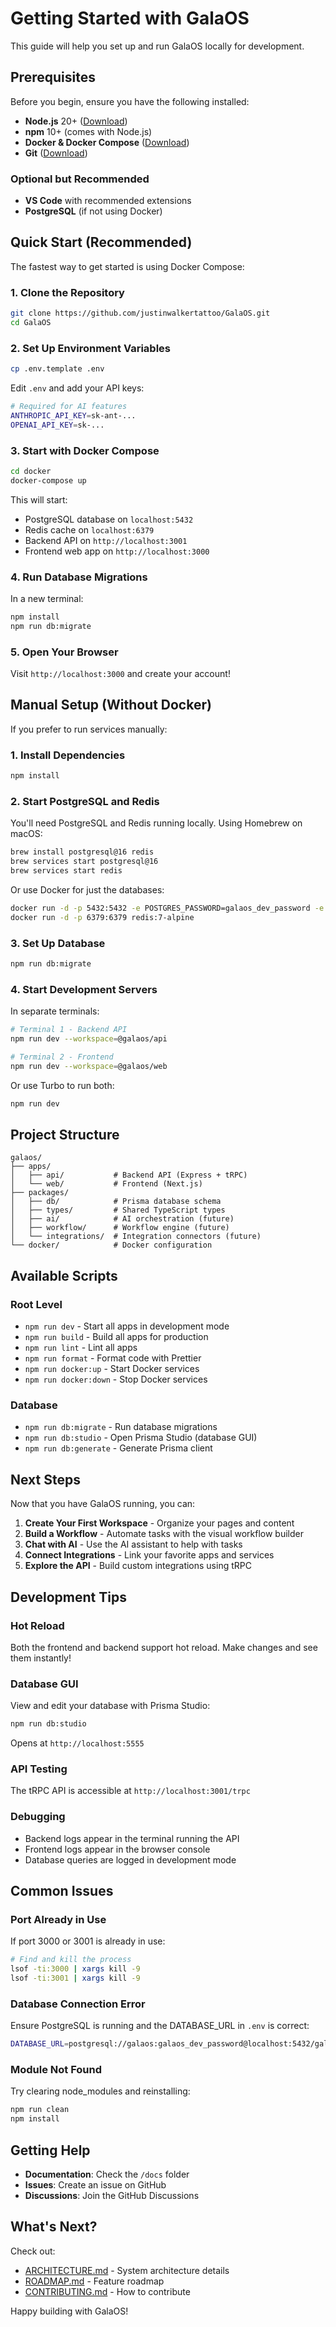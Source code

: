 # Getting Started with GalaOS

This guide will help you set up and run GalaOS locally for development.

## Prerequisites

Before you begin, ensure you have the following installed:

- **Node.js** 20+ ([Download](https://nodejs.org/))
- **npm** 10+ (comes with Node.js)
- **Docker & Docker Compose** ([Download](https://www.docker.com/))
- **Git** ([Download](https://git-scm.com/))

### Optional but Recommended
- **VS Code** with recommended extensions
- **PostgreSQL** (if not using Docker)

## Quick Start (Recommended)

The fastest way to get started is using Docker Compose:

### 1. Clone the Repository

```bash
git clone https://github.com/justinwalkertattoo/GalaOS.git
cd GalaOS
```

### 2. Set Up Environment Variables

```bash
cp .env.template .env
```

Edit `.env` and add your API keys:

```bash
# Required for AI features
ANTHROPIC_API_KEY=sk-ant-...
OPENAI_API_KEY=sk-...
```

### 3. Start with Docker Compose

```bash
cd docker
docker-compose up
```

This will start:
- PostgreSQL database on `localhost:5432`
- Redis cache on `localhost:6379`
- Backend API on `http://localhost:3001`
- Frontend web app on `http://localhost:3000`

### 4. Run Database Migrations

In a new terminal:

```bash
npm install
npm run db:migrate
```

### 5. Open Your Browser

Visit `http://localhost:3000` and create your account!

## Manual Setup (Without Docker)

If you prefer to run services manually:

### 1. Install Dependencies

```bash
npm install
```

### 2. Start PostgreSQL and Redis

You'll need PostgreSQL and Redis running locally. Using Homebrew on macOS:

```bash
brew install postgresql@16 redis
brew services start postgresql@16
brew services start redis
```

Or use Docker for just the databases:

```bash
docker run -d -p 5432:5432 -e POSTGRES_PASSWORD=galaos_dev_password -e POSTGRES_DB=galaos postgres:16-alpine
docker run -d -p 6379:6379 redis:7-alpine
```

### 3. Set Up Database

```bash
npm run db:migrate
```

### 4. Start Development Servers

In separate terminals:

```bash
# Terminal 1 - Backend API
npm run dev --workspace=@galaos/api

# Terminal 2 - Frontend
npm run dev --workspace=@galaos/web
```

Or use Turbo to run both:

```bash
npm run dev
```

## Project Structure

```
galaos/
├── apps/
│   ├── api/           # Backend API (Express + tRPC)
│   └── web/           # Frontend (Next.js)
├── packages/
│   ├── db/            # Prisma database schema
│   ├── types/         # Shared TypeScript types
│   ├── ai/            # AI orchestration (future)
│   ├── workflow/      # Workflow engine (future)
│   └── integrations/  # Integration connectors (future)
└── docker/            # Docker configuration
```

## Available Scripts

### Root Level

- `npm run dev` - Start all apps in development mode
- `npm run build` - Build all apps for production
- `npm run lint` - Lint all apps
- `npm run format` - Format code with Prettier
- `npm run docker:up` - Start Docker services
- `npm run docker:down` - Stop Docker services

### Database

- `npm run db:migrate` - Run database migrations
- `npm run db:studio` - Open Prisma Studio (database GUI)
- `npm run db:generate` - Generate Prisma client

## Next Steps

Now that you have GalaOS running, you can:

1. **Create Your First Workspace** - Organize your pages and content
2. **Build a Workflow** - Automate tasks with the visual workflow builder
3. **Chat with AI** - Use the AI assistant to help with tasks
4. **Connect Integrations** - Link your favorite apps and services
5. **Explore the API** - Build custom integrations using tRPC

## Development Tips

### Hot Reload

Both the frontend and backend support hot reload. Make changes and see them instantly!

### Database GUI

View and edit your database with Prisma Studio:

```bash
npm run db:studio
```

Opens at `http://localhost:5555`

### API Testing

The tRPC API is accessible at `http://localhost:3001/trpc`

### Debugging

- Backend logs appear in the terminal running the API
- Frontend logs appear in the browser console
- Database queries are logged in development mode

## Common Issues

### Port Already in Use

If port 3000 or 3001 is already in use:

```bash
# Find and kill the process
lsof -ti:3000 | xargs kill -9
lsof -ti:3001 | xargs kill -9
```

### Database Connection Error

Ensure PostgreSQL is running and the DATABASE_URL in `.env` is correct:

```bash
DATABASE_URL=postgresql://galaos:galaos_dev_password@localhost:5432/galaos
```

### Module Not Found

Try clearing node_modules and reinstalling:

```bash
npm run clean
npm install
```

## Getting Help

- **Documentation**: Check the `/docs` folder
- **Issues**: Create an issue on GitHub
- **Discussions**: Join the GitHub Discussions

## What's Next?

Check out:
- [ARCHITECTURE.md](./ARCHITECTURE.md) - System architecture details
- [ROADMAP.md](./ROADMAP.md) - Feature roadmap
- [CONTRIBUTING.md](./CONTRIBUTING.md) - How to contribute

Happy building with GalaOS!
